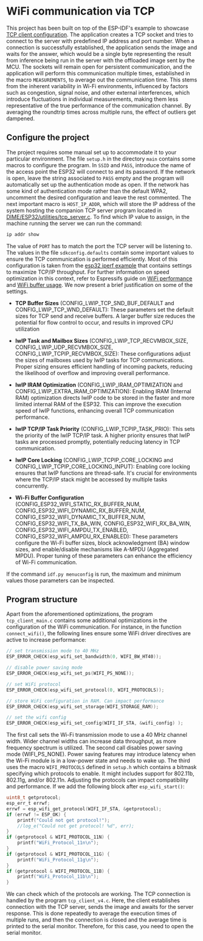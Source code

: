 # WiFi communication via TCP

This project has been built on top of the ESP-IDF's example to showcase [TCP client configuration](https://github.com/espressif/esp-idf/tree/master/examples/protocols/sockets/tcp_client). The application creates a TCP socket and tries to connect to the server with predefined IP address and port number. When a connection is successfully established, the application sends the image and waits for the answer, which would be a single byte representing the result from inference being run in the server with the offloaded image sent by the MCU. The sockets will remain open for persistent communication, and the application will perform this communication multiple times, established in the macro `MEASUREMENTS`, to average out the communication time. This stems from the inherent variability in Wi-Fi environments, influenced by factors such as congestion, signal noise, and other external interferences, which introduce fluctuations in individual measurements, making them less representative of the true performance of the communication channel. By averaging the roundtrip times across multiple runs, the effect of outliers get dampened.

## Configure the project

The project requires some manual set up to accommodate it to your particular environment. The file `setup.h` in the directory `main` contains some macros to configure the program. In `SSID` and `PASS`, introduce the name of the access point the ESP32 will connect to and its password. If the network is open, leave the string associated to `PASS` empty and the program will automatically set up the authentication mode as open. If the network has some kind of authentication mode rather than the default WPA2, uncomment the desired configuration and leave the rest commented. The next important macro is `HOST_IP_ADDR`, which will store the IP address of the system hosting the companion TCP server program located in [DIME/ESP32/utilities/tcp_server.c](https://github.com/JoseGaDel/DIME/tree/main/ESP32/utilities). To find which IP value to assign, in the machine running the server we can run the command:

```bash
ip addr show
```

The value of `PORT` has to match the port the TCP server will be listening to. The values in the file `sdkconfig.defaults` contain some important values to ensure the TCP communication is performed efficiently. Most of this configuration is taken from the [esp32 iperf example](https://docs.espressif.com/projects/esp-idf/en/v5.0/esp32/api-guides/lwip.html#lwip-performance) that contains settings to maximize TCP/IP throughput. For further information on speed optimization in this context, refer to Espressifs guide on [WiFi performance](https://docs.espressif.com/projects/esp-idf/en/v5.0/esp32/api-guides/wifi.html#how-to-improve-wi-fi-performance) and [WiFi buffer usage](https://docs.espressif.com/projects/esp-idf/en/v5.0/esp32/api-guides/wifi.html#wifi-buffer-usage). We now present a brief justification on some of the settings.

- **TCP Buffer Sizes** (CONFIG_LWIP_TCP_SND_BUF_DEFAULT and CONFIG_LWIP_TCP_WND_DEFAULT): These parameters set the default sizes for TCP send and receive buffers. A larger buffer size reduces the potential for flow control to occur, and results in improved CPU utilization

- **lwIP Task and Mailbox Sizes** (CONFIG_LWIP_TCP_RECVMBOX_SIZE, CONFIG_LWIP_UDP_RECVMBOX_SIZE, CONFIG_LWIP_TCPIP_RECVMBOX_SIZE): These configurations adjust the sizes of mailboxes used by lwIP tasks for TCP communications. Proper sizing ensures efficient handling of incoming packets, reducing the likelihood of overflow and improving overall performance.

- **lwIP IRAM Optimization** (CONFIG_LWIP_IRAM_OPTIMIZATION and CONFIG_LWIP_EXTRA_IRAM_OPTIMIZATION): Enabling IRAM (Internal RAM) optimization directs lwIP code to be stored in the faster and more limited internal RAM of the ESP32. This can improve the execution speed of lwIP functions, enhancing overall TCP communication performance.

- **lwIP TCP/IP Task Priority** (CONFIG_LWIP_TCPIP_TASK_PRIO): This sets the priority of the lwIP TCP/IP task. A higher priority ensures that lwIP tasks are processed promptly, potentially reducing latency in TCP communication.

- **lwIP Core Locking** (CONFIG_LWIP_TCPIP_CORE_LOCKING and CONFIG_LWIP_TCPIP_CORE_LOCKING_INPUT): Enabling core locking ensures that lwIP functions are thread-safe. It's crucial for environments where the TCP/IP stack might be accessed by multiple tasks concurrently.

- **Wi-Fi Buffer Configuration** (CONFIG_ESP32_WIFI_STATIC_RX_BUFFER_NUM, CONFIG_ESP32_WIFI_DYNAMIC_RX_BUFFER_NUM, CONFIG_ESP32_WIFI_DYNAMIC_TX_BUFFER_NUM, CONFIG_ESP32_WIFI_TX_BA_WIN, CONFIG_ESP32_WIFI_RX_BA_WIN, CONFIG_ESP32_WIFI_AMPDU_TX_ENABLED, CONFIG_ESP32_WIFI_AMPDU_RX_ENABLED): These parameters configure the Wi-Fi buffer sizes, block acknowledgment (BA) window sizes, and enable/disable mechanisms like A-MPDU (Aggregated MPDU). Proper tuning of these parameters can enhance the efficiency of Wi-Fi communication.

If the command `idf.py menuconfig` is run, the maximum and minimum values those parameters can be inspected.

## Program structure

Apart from the aforementioned optimizations, the program `tcp_client_main.c` contains some additional optimizations in the configuration of the WiFi communication. For instance, in the function `connect_wifi()`,  the following lines ensure some WiFi driver directives are active to increase performance:

```C
// set transmission mode to 40 MHz
ESP_ERROR_CHECK(esp_wifi_set_bandwidth(0, WIFI_BW_HT40));

// disable power saving mode
ESP_ERROR_CHECK(esp_wifi_set_ps(WIFI_PS_NONE));

// set WiFi protocol
ESP_ERROR_CHECK(esp_wifi_set_protocol(0, WIFI_PROTOCOLS));

// store WiFi configuration in RAM. Can impact performance
ESP_ERROR_CHECK(esp_wifi_set_storage(WIFI_STORAGE_RAM));

// set the wifi config
ESP_ERROR_CHECK(esp_wifi_set_config(WIFI_IF_STA, &wifi_config) );
```

The first call sets the Wi-Fi transmission mode to use a 40 MHz channel width. Wider channel widths can increase data throughput, as more frequency spectrum is utilized. The second call disables power saving mode (WIFI_PS_NONE). Power saving features may introduce latency when the Wi-Fi module is in a low-power state and needs to wake up. The third uses the macro `WIFI_PROTOCOLS` defined in `setup.h` which contains a bitmask specifying which protocols to enable. It might includes support for 802.11b, 802.11g, and/or 802.11n. Adjusting the protocols can impact compatibility and performance. If we add the following block after `esp_wifi_start()`: 

```C
uint8_t getprotocol;
esp_err_t errwf;
errwf = esp_wifi_get_protocol(WIFI_IF_STA, &getprotocol);
if (errwf != ESP_OK) {
	printf("Could not get protocol!");
	//log_e("Could not get protocol! %d", err);
}
if (getprotocol & WIFI_PROTOCOL_11N) {
	printf("WiFi_Protocol_11n\n");
}
if (getprotocol & WIFI_PROTOCOL_11G) {
	printf("WiFi_Protocol_11g\n");
}
if (getprotocol & WIFI_PROTOCOL_11B) {
	printf("WiFi_Protocol_11b\n");
}
```

We can check which of the protocols are working. The TCP connection is handled by the program `tcp_client_v4.c`. Here, the client establishes connection with the TCP server, sends the image and awaits for the server response. This is done repeatedly to average the execution times of multiple runs, and then the connection is closed and the average time is printed to the serial monitor. Therefore, for this case, you need to open the serial monitor.
